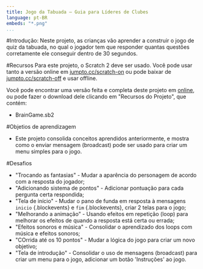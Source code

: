 ```yaml
---
title: Jogo da Tabuada — Guia para Líderes de Clubes
language: pt-BR
embeds: "*.png"
...
```


#Introdução:
Neste projeto, as crianças vão aprender a construir o jogo de quiz da tabuada, no qual o jogador tem que responder quantas questões corretamente ele conseguir dentro de 30 segundos.

#Recursos
Para este projeto, o Scratch 2 deve ser usado. Você pode usar tanto a versão online em [jumpto.cc/scratch-on](http://jumpto.cc/scratch-on) ou pode baixar de [jumpto.cc/scratch-off](http://jumpto.cc/scratch-off) e usar offline.

Você pode encontrar uma versão feita e completa deste projeto em <a href="http://scratch.mit.edu/projects/42225768/#editor">online</a>, ou pode fazer o download dele clicando em "Recursos do Projeto", que contém:

+ BrainGame.sb2

#Objetios de aprendizagem
+ Este projeto consolida conceitos aprendidos anteriormente, e mostra como o enviar mensagem (broadcast) pode ser usado para criar um menu simples para o jogo. 

#Desafios
+ "Trocando as fantasias" - Mudar a aparência do personagem de acordo com a resposta do jogador;
+ "Adicionando sistema de pontos" - Adicionar pontuação para cada pergunta certa respondida;
+ "Tela de início" - Mudar o pano de funda em resposta à mensagens `inicio` {.blockevents} e `fim` {.blockevents}, criar 2 telas para o jogo;
+ "Melhorando a animação" - Usando efeitos em repetição (loop) para melhorar os efeitos de quando a resposta está certa ou errada; 
+ "Efeitos sonoros e música" - Consolidar o aprendizado dos loops com música e efeitos sonoros; 
+ "COrrida até os 10 pontos" - Mudar a lógica do jogo para criar um novo objetivo;
+ "Tela de introdução" - Consolidar o uso de mensagens (broadcast) para criar um menu para o jogo, adicionar um botão 'Instruções' ao jogo.


